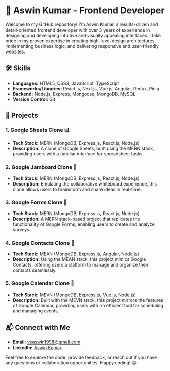 # 🚀 Aswin Kumar - Frontend Developer

Welcome to my GitHub repository! I'm Aswin Kumar, a results-driven and detail-oriented frontend developer with over 3 years of experience in designing and developing intuitive and visually appealing interfaces. I take pride in my proven expertise in creating high-level design architectures, implementing business logic, and delivering responsive and user-friendly websites.

## 🛠️ Skills

- **Languages:** HTML5, CSS3, JavaScript, TypeScript
- **Frameworks/Libraries:** React.js, Next.js, Vue.js, Angular, Redux, Pinia
- **Backend:** Node.js, Express, Mongoose, MongoDB, MySQL
- **Version Control:** Git

## 🚀 Projects

### 1. Google Sheets Clone 📊
- **Tech Stack:** MERN (MongoDB, Express.js, React.js, Node.js)
- **Description:** A clone of Google Sheets, built using the MERN stack, providing users with a familiar interface for spreadsheet tasks.

### 2. Google Jamboard Clone 🎨
- **Tech Stack:** MERN (MongoDB, Express.js, React.js, Node.js)
- **Description:** Emulating the collaborative whiteboard experience, this clone allows users to brainstorm and share ideas in real-time.

### 3. Google Forms Clone 📝
- **Tech Stack:** MERN (MongoDB, Express.js, React.js, Node.js)
- **Description:** A MERN stack-based project that replicates the functionality of Google Forms, enabling users to create and analyze surveys.

### 4. Google Contacts Clone 👥
- **Tech Stack:** MEAN (MongoDB, Express.js, Angular, Node.js)
- **Description:** Using the MEAN stack, this project mimics Google Contacts, offering users a platform to manage and organize their contacts seamlessly.

### 5. Google Calendar Clone 📅
- **Tech Stack:** MEVN (MongoDB, Express.js, Vue.js, Node.js)
- **Description:** Built with the MEVN stack, this project mirrors the features of Google Calendar, providing users with an efficient tool for scheduling and managing events.

## 📬 Connect with Me
- **Email:** [vkaswin1998@gmail.com](mailto:vkaswin1998@gmail.com)
- **LinkedIn:** [Aswin Kumar](https://www.linkedin.com/in/aswin-kumar-1737351b6)

Feel free to explore the code, provide feedback, or reach out if you have any questions or collaboration opportunities. Happy coding! 😊
